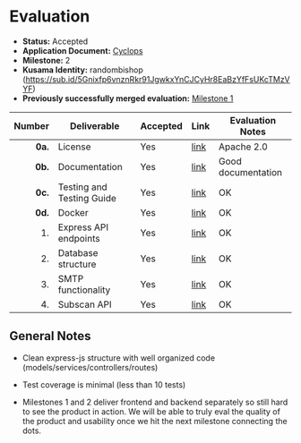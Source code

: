 # Evaluation



- **Status:** Accepted
- **Application Document:** [Cyclops](https://github.com/ArthurHoeke/Grants-Program/blob/master/applications/cyclops.md)
- **Milestone:** 2
- **Kusama Identity:** randombishop (https://sub.id/5Gnixfp6vnznRkr91JgwkxYnCJCyHr8EaBzYfFsUKcTMzVYF)
- **Previously successfully merged evaluation:** [Milestone 1](https://github.com/w3f/Grant-Milestone-Delivery/blob/master/evaluations/cyclops_1_0xCaso.md)

|  Number | Deliverable               | Accepted | Link                                                                                            | Evaluation Notes   |
|--------:|---------------------------|----------|-------------------------------------------------------------------------------------------------|--------------------|
| **0a.** | License                   | Yes      | [link](https://github.com/ArthurHoeke/cyclops/blob/main/LICENSE)                                | Apache 2.0         |
| **0b.** | Documentation             | Yes      | [link](https://github.com/ArthurHoeke/cyclops/blob/main/back-end/README.md)                     | Good documentation |
| **0c.** | Testing and Testing Guide | Yes      | [link](https://github.com/ArthurHoeke/cyclops/blob/main/back-end/README.md)                     | OK                 |
| **0d.** | Docker                    | Yes      | [link](https://hub.docker.com/r/arthurhoeke/cyclops)                                            | OK                 |
|      1. | Express API endpoints     | Yes      | [link](https://github.com/ArthurHoeke/cyclops/blob/main/back-end/README.md)                     | OK                 |
|      2. | Database structure        | Yes      | [link](https://github.com/ArthurHoeke/cyclops/blob/main/back-end/README.md)                     | OK                 |
|      3. | SMTP functionality        | Yes      | [link](https://github.com/ArthurHoeke/cyclops/blob/main/back-end/app/Services/mail.services.js) | OK                 |
|      4. | Subscan API               | Yes      | [link](https://github.com/ArthurHoeke/cyclops/blob/main/back-end/app/Utils/subscan.utils.js)    | OK                 |

## General Notes

* Clean express-js structure with well organized code (models/services/controllers/routes)

* Test coverage is minimal (less than 10 tests)

* Milestones 1 and 2 deliver frontend and backend separately so still hard to see the product in action. 
We will be able to truly eval the quality of the product and usability once we hit the next milestone connecting the dots.

